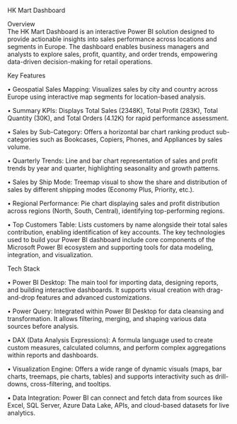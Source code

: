  HK Mart Dashboard

Overview                                                                                                                                                                                                                       
The HK Mart Dashboard is an interactive Power BI solution designed to provide actionable insights into sales performance across locations and segments in Europe. The dashboard enables business managers and analysts to explore sales, profit, quantity, and order trends, empowering data-driven decision-making for retail operations.

Key Features

•	Geospatial Sales Mapping: Visualizes sales by city and country across Europe using interactive map segments for location-based analysis.

•	Summary KPIs: Displays Total Sales (2348K), Total Profit (283K), Total Quantity (30K), and Total Orders (4.12K) for rapid performance assessment.

•	Sales by Sub-Category: Offers a horizontal bar chart ranking product sub-categories such as Bookcases, Copiers, Phones, and Appliances by sales volume.

•	Quarterly Trends: Line and bar chart representation of sales and profit trends by year and quarter, highlighting seasonality and growth patterns.

•	Sales by Ship Mode: Treemap visual to show the share and distribution of sales by different shipping modes (Economy Plus, Priority, etc.).

•	Regional Performance: Pie chart displaying sales and profit distribution across regions (North, South, Central), identifying top-performing regions.

•	Top Customers Table: Lists customers by name alongside their total sales contribution, enabling identification of key accounts.
The key technologies used to build your Power BI dashboard include core components of the Microsoft Power BI ecosystem and supporting tools for data modeling, integration, and visualization.
 
 Tech Stack

•	Power BI Desktop: The main tool for importing data, designing reports, and building interactive dashboards. It supports visual creation with drag-and-drop features and advanced customizations. 

•	Power Query: Integrated within Power BI Desktop for data cleansing and transformation. It allows filtering, merging, and shaping various data sources before analysis. 

•	DAX (Data Analysis Expressions): A formula language used to create custom measures, calculated columns, and perform complex aggregations within reports and dashboards. 

•	Visualization Engine: Offers a wide range of dynamic visuals (maps, bar charts, treemaps, pie charts, tables) and supports interactivity such as drill-downs, cross-filtering, and tooltips. 

•	Data Integration: Power BI can connect and fetch data from sources like Excel, SQL Server, Azure Data Lake, APIs, and cloud-based datasets for live analytics.

